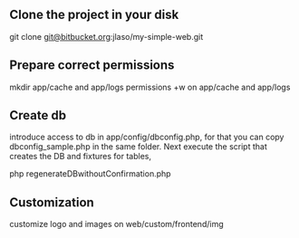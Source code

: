 
Clone the project in your disk
------------------------------
git clone git@bitbucket.org:jlaso/my-simple-web.git

Prepare correct permissions
---------------------------
mkdir app/cache and app/logs
permissions +w on app/cache and app/logs

Create db
---------
introduce access to db in app/config/dbconfig.php, for that you can copy dbconfig_sample.php in
the same folder.
Next execute the script that creates the DB and fixtures for tables,

php regenerateDBwithoutConfirmation.php

Customization
-------------
customize logo and images on web/custom/frontend/img

